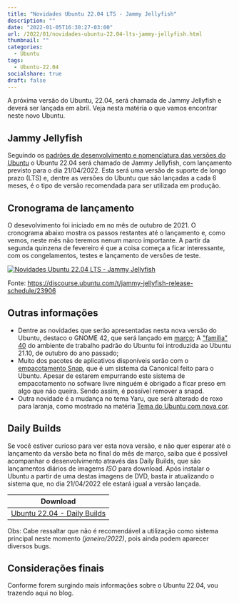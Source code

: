 ```yaml
---
title: "Novidades Ubuntu 22.04 LTS - Jammy Jellyfish"
description: ""
date: "2022-01-05T16:30:27-03:00"
url: /2022/01/novidades-ubuntu-22.04-lts-jammy-jellyfish.html
thumbnail: ""
categories:
  - Ubuntu  
tags:
  - Ubuntu-22.04
socialshare: true
draft: false
---
```

A próxima versão do Ubuntu, 22.04, será chamada de Jammy Jellyfish e deverá ser lançada em abril. Veja nesta matéria o que vamos encontrar neste novo Ubuntu.

<!--more-->

## Jammy Jellyfish

Seguindo os <a href="https://info.wsouza.com.br/2019/03/ubuntu-como-funciona-politica-de-seu-ciclo-de-vida.html" target="_blank">padrões de desenvolvimento e nomenclatura das versões do Ubuntu</a> o Ubuntu 22.04 será chamado de Jammy Jellyfish, com lançamento previsto para o dia 21/04/2022. Esta será uma versão de suporte de longo prazo (LTS) e, dentre as versões do Ubuntu que são lançadas a cada 6 meses, é o tipo de versão recomendada para ser utilizada em produção.

## Cronograma de lançamento

O desevolvimento foi iniciado em no mês de outubro de 2021. O cronograma abaixo mostra os passos restantes até o lançamento e, como vemos, neste mês não teremos nenum marco importante. A partir da segunda quinzena de fevereiro é que a coisa começa a ficar interessante, com os congelamentos, testes e lançamento de versões de teste. 


[![Novidades Ubuntu 22.04 LTS - Jammy Jellyfish](/img/posts/22.04.png "Novidades Ubuntu 22.04 LTS - Jammy Jellyfish")](/img/posts/22.04.png)

Fonte: <a href="https://discourse.ubuntu.com/t/jammy-jellyfish-release-schedule/23906" target="_blank">https://discourse.ubuntu.com/t/jammy-jellyfish-release-schedule/23906</a>

## Outras informações

* Dentre as novidades que serão apresentadas nesta nova versão do Ubuntu, destaco o GNOME 42, que será lançado em <a href="https://wiki.gnome.org/FortyTwo" target="_blank">março</a>;
A <a href="https://info.wsouza.com.br/2021/04/primeiras-impressoes-sobre-o-gnome-40.html" target="_blank">"família" 40</a> do ambiente de trabalho padrão do Ubuntu foi introduzida ao Ubuntu 21.10, de outubro do ano passado;
* Muito dos pacotes de aplicativos disponíveis serão com o <a href="https://info.wsouza.com.br/2020/12/flatpak-e-snap-no-debian-fedora-e-ubuntu.html" target="_blank">empacotamento Snap</a>, que é um sistema da Canonical feito para o Ubuntu. Apesar de estarem empurrando este sistema de empacotamento no sofware livre ninguém é obrigado a ficar preso em algo que não queira. Sendo assim, é possível remover a snapd. 
* Outra novidade é a mudança no tema Yaru, que será alterado de roxo para laranja, como mostrado na matéria <a href="https://info.wsouza.com.br/2022/01/tema-do-ubuntu-com-nova-cor.html" target="_blank">Tema do Ubuntu com nova cor</a>.

## Daily Builds

Se você estiver curioso para ver esta nova versão, e não quer esperar até o lançamento da versão beta no final do mês de março, saiba que é possível acompanhar o desenvolvimento através das Daily Builds, que são lançamentos diários de imagems _ISO_ para download. Após instalar o Ubuntu a partir de uma destas imagens de DVD, basta ir atualizando o sistema que, no dia 21/04/2022 ele estará igual a versão lançada.

Download |
:------: |
[ Ubuntu 22.04 - Daily Builds](https://cdimage.ubuntu.com/daily-live/current/) |
 
Obs: Cabe ressaltar que não é recomendável a utilização como sistema principal neste momento _(janeiro/2022)_, pois ainda podem aparecer diversos bugs.

## Considerações finais

Conforme forem surgindo mais informações sobre o Ubuntu 22.04, vou trazendo aqui no blog.


